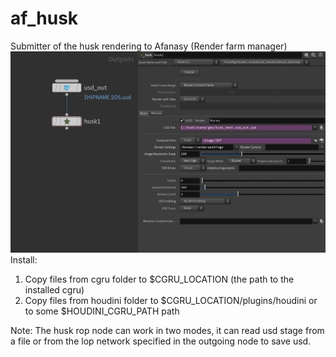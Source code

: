 # af_husk
Submitter of the husk rendering to Afanasy (Render farm manager)
![Image alt](https://github.com/andrey214/af_husk/raw/main/img/af_husk.jpg)
Install:
1. Copy files from cgru folder to $CGRU_LOCATION (the path to the installed cgru)
2. Copy files from houdini folder to $CGRU_LOCATION/plugins/houdini or to some $HOUDINI_CGRU_PATH path

Note: The husk rop node can work in two modes, it can read usd stage from a file or from the lop network specified in the outgoing node to save usd.